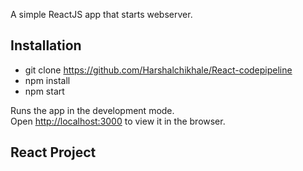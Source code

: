 A simple ReactJS app that starts webserver.

## Installation
- git clone https://github.com/Harshalchikhale/React-codepipeline
- npm install
- npm start

Runs the app in the development mode.<br />
Open [http://localhost:3000](http://localhost:3000) to view it in the browser.



##  React Project

